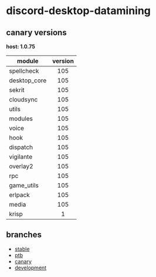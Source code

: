 # discord-desktop-datamining

## canary versions

**host: 1.0.75**

| module | version |
| ------ | :-----: |
| spellcheck | 105 |
| desktop_core | 105 |
| sekrit | 105 |
| cloudsync | 105 |
| utils | 105 |
| modules | 105 |
| voice | 105 |
| hook | 105 |
| dispatch | 105 |
| vigilante | 105 |
| overlay2 | 105 |
| rpc | 105 |
| game_utils | 105 |
| erlpack | 105 |
| media | 105 |
| krisp | 1 |

## branches

- [stable](https://github.com/OpenAsar/discord-desktop-datamining/tree/stable)
- [ptb](https://github.com/OpenAsar/discord-desktop-datamining/tree/ptb)
- [canary](https://github.com/OpenAsar/discord-desktop-datamining/tree/canary)
- [development](https://github.com/OpenAsar/discord-desktop-datamining/tree/development)